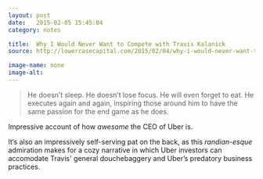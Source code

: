 ```yaml
---
layout: post
date:   2015-02-05 15:45:04
category: notes

title:  Why I Would Never Want to Compete with Travis Kalanick
source: http://lowercasecapital.com/2015/02/04/why-i-would-never-want-to-compete-with-travis-kalanick

image-name: none 
image-alt:
---
```


> He doesn’t sleep. He doesn’t lose focus. He will even forget to eat. He executes again and again, inspiring those around him to have the same passion for the end game as he does.

Impressive account of how _awesome_ the CEO of Uber is. 

It‘s also an impressively self-serving pat on the back, as this _randian-esque_ admiration makes for a cozy narrative in which Uber investors can accomodate Travis' general douchebaggery and Uber’s predatory business practices.